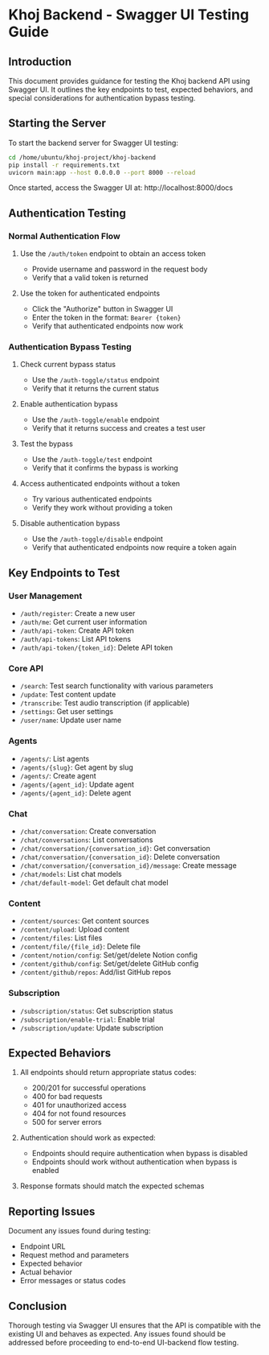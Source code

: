 # Khoj Backend - Swagger UI Testing Guide

## Introduction

This document provides guidance for testing the Khoj backend API using Swagger UI. It outlines the key endpoints to test, expected behaviors, and special considerations for authentication bypass testing.

## Starting the Server

To start the backend server for Swagger UI testing:

```bash
cd /home/ubuntu/khoj-project/khoj-backend
pip install -r requirements.txt
uvicorn main:app --host 0.0.0.0 --port 8000 --reload
```

Once started, access the Swagger UI at: http://localhost:8000/docs

## Authentication Testing

### Normal Authentication Flow

1. Use the `/auth/token` endpoint to obtain an access token
   - Provide username and password in the request body
   - Verify that a valid token is returned

2. Use the token for authenticated endpoints
   - Click the "Authorize" button in Swagger UI
   - Enter the token in the format: `Bearer {token}`
   - Verify that authenticated endpoints now work

### Authentication Bypass Testing

1. Check current bypass status
   - Use the `/auth-toggle/status` endpoint
   - Verify that it returns the current status

2. Enable authentication bypass
   - Use the `/auth-toggle/enable` endpoint
   - Verify that it returns success and creates a test user

3. Test the bypass
   - Use the `/auth-toggle/test` endpoint
   - Verify that it confirms the bypass is working

4. Access authenticated endpoints without a token
   - Try various authenticated endpoints
   - Verify they work without providing a token

5. Disable authentication bypass
   - Use the `/auth-toggle/disable` endpoint
   - Verify that authenticated endpoints now require a token again

## Key Endpoints to Test

### User Management

- `/auth/register`: Create a new user
- `/auth/me`: Get current user information
- `/auth/api-token`: Create API token
- `/auth/api-tokens`: List API tokens
- `/auth/api-token/{token_id}`: Delete API token

### Core API

- `/search`: Test search functionality with various parameters
- `/update`: Test content update
- `/transcribe`: Test audio transcription (if applicable)
- `/settings`: Get user settings
- `/user/name`: Update user name

### Agents

- `/agents/`: List agents
- `/agents/{slug}`: Get agent by slug
- `/agents/`: Create agent
- `/agents/{agent_id}`: Update agent
- `/agents/{agent_id}`: Delete agent

### Chat

- `/chat/conversation`: Create conversation
- `/chat/conversations`: List conversations
- `/chat/conversation/{conversation_id}`: Get conversation
- `/chat/conversation/{conversation_id}`: Delete conversation
- `/chat/conversation/{conversation_id}/message`: Create message
- `/chat/models`: List chat models
- `/chat/default-model`: Get default chat model

### Content

- `/content/sources`: Get content sources
- `/content/upload`: Upload content
- `/content/files`: List files
- `/content/file/{file_id}`: Delete file
- `/content/notion/config`: Set/get/delete Notion config
- `/content/github/config`: Set/get/delete GitHub config
- `/content/github/repos`: Add/list GitHub repos

### Subscription

- `/subscription/status`: Get subscription status
- `/subscription/enable-trial`: Enable trial
- `/subscription/update`: Update subscription

## Expected Behaviors

1. All endpoints should return appropriate status codes:
   - 200/201 for successful operations
   - 400 for bad requests
   - 401 for unauthorized access
   - 404 for not found resources
   - 500 for server errors

2. Authentication should work as expected:
   - Endpoints should require authentication when bypass is disabled
   - Endpoints should work without authentication when bypass is enabled

3. Response formats should match the expected schemas

## Reporting Issues

Document any issues found during testing:
- Endpoint URL
- Request method and parameters
- Expected behavior
- Actual behavior
- Error messages or status codes

## Conclusion

Thorough testing via Swagger UI ensures that the API is compatible with the existing UI and behaves as expected. Any issues found should be addressed before proceeding to end-to-end UI-backend flow testing.
